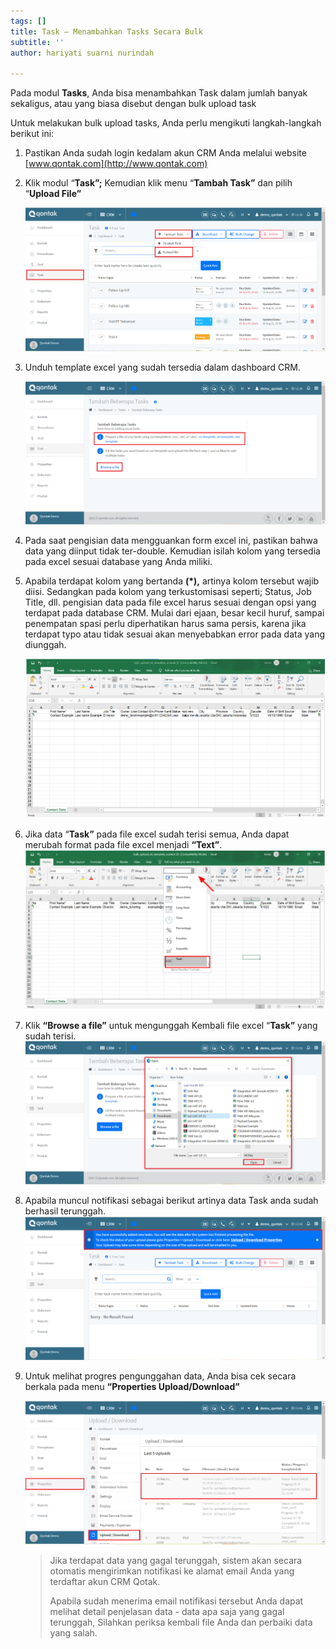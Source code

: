 ```yaml
---
tags: []
title: Task – Menambahkan Tasks Secara Bulk
subtitle: ''
author: hariyati suarni nurindah

---
```

Pada modul **Tasks**, Anda bisa menambahkan Task dalam jumlah banyak sekaligus, atau yang biasa disebut dengan bulk upload task

Untuk melakukan bulk upload tasks, Anda perlu mengikuti langkah-langkah berikut ini:

1. Pastikan Anda sudah login kedalam akun CRM Anda melalui website [www.qontak.com](http://www.qontak.com)
2. Klik modul “**Task”;** Kemudian klik menu “**Tambah Task”** dan pilih “**Upload File”**

   ![](/uploads/bulktask1.PNG)
3. Unduh template excel yang sudah tersedia dalam dashboard CRM.

   ![](/uploads/bulktask2.PNG)
4. Pada saat pengisian data mengguankan form excel ini, pastikan bahwa data yang diinput tidak ter-double. Kemudian isilah kolom yang tersedia pada excel sesuai database yang Anda miliki.
5. Apabila terdapat kolom yang bertanda **(*),** artinya kolom tersebut wajib diisi. Sedangkan pada kolom yang terkustomisasi seperti; Status, Job Title, dll. pengisian data pada file excel harus sesuai dengan opsi yang terdapat pada database CRM. Mulai dari ejaan, besar kecil huruf, sampai penempatan spasi perlu diperhatikan harus sama persis, karena jika terdapat typo atau tidak sesuai akan menyebabkan error pada data yang diunggah.

   ![](/uploads/bulkontak4.PNG)
6. Jika data “**Task”** pada file excel sudah terisi semua, Anda dapat merubah format pada file excel menjadi **“Text”**.  
   ![](/uploads/bulkontak6.PNG)
7. Klik **“Browse a file”** untuk mengunggah Kembali file excel “**Task”** yang sudah terisi.  
   ![](/uploads/bulktask3.PNG)
8. Apabila muncul notifikasi sebagai berikut artinya data Task anda sudah berhasil terunggah.  
   ![](/uploads/bulktask4.PNG)
9. Untuk melihat progres pengunggahan data, Anda bisa cek secara berkala pada menu **“Properties Upload/Download”**

   ![](/uploads/bulktask5.PNG)

   > Jika terdapat data yang gagal terunggah, sistem akan secara otomatis mengirimkan notifikasi ke alamat email Anda yang terdaftar akun CRM Qotak.
   >
   > Apabila sudah menerima email notifikasi tersebut Anda dapat melihat detail penjelasan data - data apa saja yang gagal terunggah, Silahkan periksa kembali file Anda dan perbaiki data yang salah.